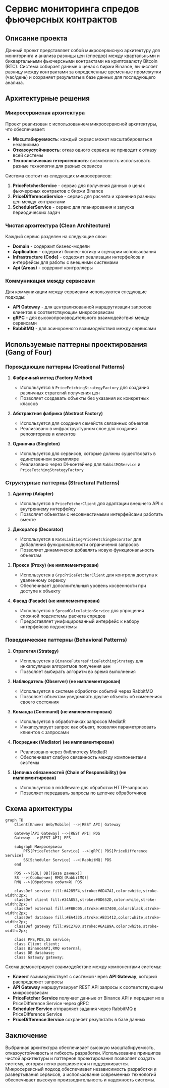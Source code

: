 # Сервис мониторинга спредов фьючерсных контрактов

## Описание проекта

Данный проект представляет собой микросервисную архитектуру для мониторинга и анализа разницы цен (спредов) между квартальными и биквартальными фьючерсными контрактами на криптовалюту Bitcoin (BTC). Система собирает данные о ценах с биржи Binance, вычисляет разницу между контрактами за определенные временные промежутки (час/день) и сохраняет результаты в базе данных для последующего анализа.

## Архитектурные решения

### Микросервисная архитектура

Проект реализован с использованием микросервисной архитектуры, что обеспечивает:
- **Масштабируемость**: каждый сервис может масштабироваться независимо
- **Отказоустойчивость**: отказ одного сервиса не приводит к отказу всей системы
- **Технологическая гетерогенность**: возможность использовать разные технологии для разных сервисов

Система состоит из следующих микросервисов:

1. **PriceFetcherService** - сервис для получения данных о ценах фьючерсных контрактов с биржи Binance
2. **PriceDifferenceService** - сервис для расчета и хранения разницы цен между контрактами
3. **SchedulerService** - сервис для планирования и запуска периодических задач

### Чистая архитектура (Clean Architecture)

Каждый сервис разделен на следующие слои:
- **Domain** - содержит бизнес-модели
- **Application** - содержит бизнес-логику и сценарии использования
- **Infrastructure (Code)** - содержит реализации интерфейсов и интерфейсы для работы с внешними системами
- **Api (Areas)** - содержит контроллеры

### Коммуникация между сервисами

Для коммуникации между сервисами используются следующие подходы:
- **API Gateway** - для централизованной маршрутизации запросов клиентов к соответствующим микросервисам
- **gRPC** - для высокопроизводительного взаимодействия между сервисами
- **RabbitMQ** - для асинхронного взаимодействия между сервисами

## Используемые паттерны проектирования (Gang of Four)

### Порождающие паттерны (Creational Patterns)

1. **Фабричный метод (Factory Method)**
   - Используется в `PriceFetchingStrategyFactory` для создания различных стратегий получения цен
   - Позволяет создавать объекты без указания их конкретных классов

2. **Абстрактная фабрика (Abstract Factory)**
   - Используется для создания семейств связанных объектов
   - Реализовано в инфраструктурном слое для создания репозиториев и клиентов

3. **Одиночка (Singleton)**
   - Используется для сервисов, которые должны существовать в единственном экземпляре
   - Реализовано через DI-контейнер для `RabbitMQService` и `PriceFetchingStrategyFactory`

### Структурные паттерны (Structural Patterns)

1. **Адаптер (Adapter)**
   - Используется в `PriceFetcherClient` для адаптации внешнего API к внутреннему интерфейсу
   - Позволяет объектам с несовместимыми интерфейсами работать вместе

2. **Декоратор (Decorator)**
   - Используется в `RateLimitingPriceFetchingDecorator` для добавления функциональности ограничения запросов
   - Позволяет динамически добавлять новую функциональность объектам

3. **Прокси (Proxy) (не имплементирован)**
   - Используется в `GrpcPriceFetcherClient` для контроля доступа к удаленному сервису
   - Обеспечивает дополнительный уровень косвенности при доступе к объекту

4. **Фасад (Facade) (не имплементирован)**
   - Используется в `SpreadCalculationService` для упрощения сложной подсистемы расчета спредов
   - Предоставляет унифицированный интерфейс к набору интерфейсов подсистемы

### Поведенческие паттерны (Behavioral Patterns)

1. **Стратегия (Strategy)**
   - Используется в `BinanceFuturesPriceFetchingStrategy` для инкапсуляции алгоритмов получения цен
   - Позволяет выбирать алгоритм во время выполнения

2. **Наблюдатель (Observer) (не имплементирован)**
   - Используется в системе обработки событий через RabbitMQ
   - Позволяет объектам уведомлять другие объекты об изменениях своего состояния

3. **Команда (Command) (не имплементирован)**
   - Используется в обработчиках запросов MediatR
   - Инкапсулирует запрос как объект, позволяя параметризовать клиентов с запросами

4. **Посредник (Mediator) (не имплементирован)**
   - Реализовано через библиотеку MediatR
   - Обеспечивает слабую связанность между компонентами системы

5. **Цепочка обязанностей (Chain of Responsibility) (не имплементирован)**
   - Используется в middleware для обработки HTTP-запросов
   - Позволяет передавать запросы по цепочке обработчиков

## Схема архитектуры

```mermaid
graph TD
    Client[Клиент Web/Mobile] -->|REST API| Gateway
    
    Gateway[API Gateway] -->|REST API| PDS
    Gateway -->|REST API| PFS

    subgraph Микросервисы
        PFS[PriceFetcher Service] -->|gRPC| PDS[PriceDifference Service]
        SS[Scheduler Service] -->|RabbitMQ| PDS
    end

    PDS -->|SQL| DB[(База данных)]
    SS -->|Сообщения| RMQ[(RabbitMQ)]
    RMQ -->|Обработка событий| PDS

    classDef service fill:#4285F4,stroke:#0D47A1,color:white,stroke-width:2px;
    classDef client fill:#34A853,stroke:#0D652D,color:white,stroke-width:2px;
    classDef external fill:#FBBC05,stroke:#E37400,color:black,stroke-width:2px;
    classDef database fill:#EA4335,stroke:#B31412,color:white,stroke-width:2px;
    classDef gateway fill:#9C27B0,stroke:#6A1B9A,color:white,stroke-width:2px;

    class PFS,PDS,SS service;
    class Client client;
    class BinanceAPI,RMQ external;
    class DB database;
    class Gateway gateway;
```

Схема демонстрирует взаимодействие между компонентами системы:

- **Клиент** взаимодействует с системой через **API Gateway**, который распределяет запросы
- **API Gateway** маршрутизирует REST API запросы к соответствующим микросервисам
- **PriceFetcher Service** получает данные от Binance API и передает их в PriceDifference Service через gRPC
- **Scheduler Service** отправляет задания через RabbitMQ в PriceDifference Service
- **PriceDifference Service** сохраняет результаты в базе данных

## Заключение

Выбранная архитектура обеспечивает высокую масштабируемость, отказоустойчивость и гибкость разработки. Использование принципов чистой архитектуры и паттернов проектирования позволяет создать систему, которая легко расширяется и поддерживается. Микросервисный подход обеспечивает независимость разработки и развертывания сервисов, а использование современных технологий обеспечивает высокую производительность и надежность системы.
